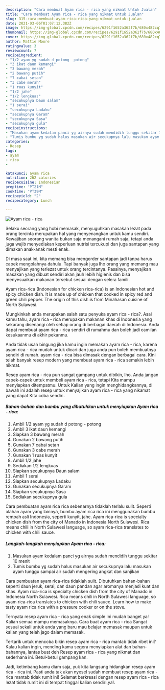 ```yaml
---
description: "Cara membuat Ayam rica - rica yang nikmat Untuk Jualan"
title: "Cara membuat Ayam rica - rica yang nikmat Untuk Jualan"
slug: 315-cara-membuat-ayam-rica-rica-yang-nikmat-untuk-jualan
date: 2021-03-06T01:07:12.382Z
image: https://img-global.cpcdn.com/recipes/6291f1652a362f7b/680x482cq70/ayam-rica-rica-foto-resep-utama.jpg
thumbnail: https://img-global.cpcdn.com/recipes/6291f1652a362f7b/680x482cq70/ayam-rica-rica-foto-resep-utama.jpg
cover: https://img-global.cpcdn.com/recipes/6291f1652a362f7b/680x482cq70/ayam-rica-rica-foto-resep-utama.jpg
author: Mattie Moore
ratingvalue: 3
reviewcount: 7
recipeingredient:
- "1/2 ayam yg sudah d potong  potong"
- "3 ikat daun kemangi"
- "3 bawang merah"
- "2 bawang putih"
- "7 cabai setan"
- "3 cabe merah"
- "1 ruas kunyit"
- "1/2 jahe"
- "1/2 lengkuas"
- "secukupnya Daun salam"
- "1 serai"
- "secukupnya Ladaku"
- "secukupnya Garam"
- "secukupnya Sasa"
- "secukupnya gula"
recipeinstructions:
- "Masukan ayam kedalam panci yg airnya sudah mendidih tunggu sekitar 10 menit"
- "Tumis bumbu yg sudah halus masukan air secukupnya lalu masukan ayam tunggu sampai air sudah mengering angkat dan sanjikan"
categories:
- Resep
tags:
- ayam
- rica
- 

katakunci: ayam rica  
nutrition: 262 calories
recipecuisine: Indonesian
preptime: "PT21M"
cooktime: "PT39M"
recipeyield: "2"
recipecategory: Lunch

---
```



![Ayam rica - rica](https://img-global.cpcdn.com/recipes/6291f1652a362f7b/680x482cq70/ayam-rica-rica-foto-resep-utama.jpg)

Selaku seorang yang hobi memasak, menyuguhkan masakan lezat pada orang tercinta merupakan hal yang menyenangkan untuk kamu sendiri. Kewajiban seorang  wanita bukan saja menangani rumah saja, tetapi anda juga wajib menyediakan keperluan nutrisi tercukupi dan juga santapan yang dimakan anak-anak mesti enak.

Di masa  saat ini, kita memang bisa mengorder santapan jadi tanpa harus capek mengolahnya dahulu. Tapi banyak juga lho orang yang memang mau menyajikan yang terlezat untuk orang tercintanya. Pasalnya, menyajikan masakan yang dibuat sendiri akan jauh lebih higienis dan bisa menyesuaikan makanan tersebut sesuai dengan selera famili. 

Ayam rica-rica (Indonesian for chicken rica-rica) is an Indonesian hot and spicy chicken dish. It is made up of chicken that cooked in spicy red and green chili pepper. The origin of this dish is from Minahasan cuisine of North Sulawesi.

Mungkinkah anda merupakan salah satu penyuka ayam rica - rica?. Asal kamu tahu, ayam rica - rica merupakan makanan khas di Indonesia yang sekarang disenangi oleh setiap orang di berbagai daerah di Indonesia. Anda dapat membuat ayam rica - rica sendiri di rumahmu dan boleh jadi camilan kesukaanmu di akhir pekanmu.

Anda tidak usah bingung jika kamu ingin memakan ayam rica - rica, karena ayam rica - rica mudah untuk dicari dan juga anda pun boleh membuatnya sendiri di rumah. ayam rica - rica bisa dimasak dengan berbagai cara. Kini telah banyak resep modern yang membuat ayam rica - rica semakin lebih nikmat.

Resep ayam rica - rica pun sangat gampang untuk dibikin, lho. Anda jangan capek-capek untuk membeli ayam rica - rica, tetapi Kita mampu menyiapkan ditempatmu. Untuk Kalian yang ingin menghidangkannya, di bawah ini adalah resep untuk menyajikan ayam rica - rica yang nikamat yang dapat Kita coba sendiri.

<!--inarticleads1-->

##### Bahan-bahan dan bumbu yang dibutuhkan untuk menyiapkan Ayam rica - rica:

1. Ambil 1/2 ayam yg sudah d potong - potong
1. Ambil 3 ikat daun kemangi
1. Siapkan 3 bawang merah
1. Gunakan 2 bawang putih
1. Gunakan 7 cabai setan
1. Gunakan 3 cabe merah
1. Gunakan 1 ruas kunyit
1. Ambil 1/2 jahe
1. Sediakan 1/2 lengkuas
1. Siapkan secukupnya Daun salam
1. Ambil 1 serai
1. Siapkan secukupnya Ladaku
1. Gunakan secukupnya Garam
1. Siapkan secukupnya Sasa
1. Sediakan secukupnya gula


Cara pembuatan ayam rica rica sebenarnya tidaklah terlalu sulit. Seperti olahan ayam yang lainnya, bumbu ayam rica rica ini menggunakan bumbu rempah asli Indonesia, seperti kunyit, jahe. Ayam rica-rica is specialty chicken dish from the city of Manado in Indonesia North Sulawesi. Rica means chili in North Sulawesi language, so ayam rica-rica translates to chicken with chili sauce. 

<!--inarticleads2-->

##### Langkah-langkah menyiapkan Ayam rica - rica:

1. Masukan ayam kedalam panci yg airnya sudah mendidih tunggu sekitar 10 menit
1. Tumis bumbu yg sudah halus masukan air secukupnya lalu masukan ayam tunggu sampai air sudah mengering angkat dan sanjikan


Cara pembuatan ayam rica-rica tidaklah sulit. Dibutuhkan bahan-bahan seperti daun jeruk, serai, dan daun pandan agar aromanya menjadi kuat dan khas. Ayam rica-rica is specialty chicken dish from the city of Manado in Indonesia North Sulawesi. Rica means chili in North Sulawesi language, so ayam rica-rica translates to chicken with chili sauce. Learn how to make tasty ayam rica rica with a pressure cooker or on the stove. 

Ternyata resep ayam rica - rica yang enak simple ini mudah banget ya! Kalian semua mampu memasaknya. Cara buat ayam rica - rica Sangat sesuai sekali untuk anda yang baru mau belajar memasak maupun untuk kalian yang telah jago dalam memasak.

Tertarik untuk mencoba bikin resep ayam rica - rica mantab tidak ribet ini? Kalau kalian ingin, mending kamu segera menyiapkan alat dan bahan-bahannya, lantas buat deh Resep ayam rica - rica yang nikmat dan sederhana ini. Betul-betul gampang kan. 

Jadi, ketimbang kamu diam saja, yuk kita langsung hidangkan resep ayam rica - rica ini. Pasti anda tak akan nyesel sudah membuat resep ayam rica - rica mantab tidak rumit ini! Selamat berkreasi dengan resep ayam rica - rica lezat tidak rumit ini di tempat tinggal kalian sendiri,ya!.

